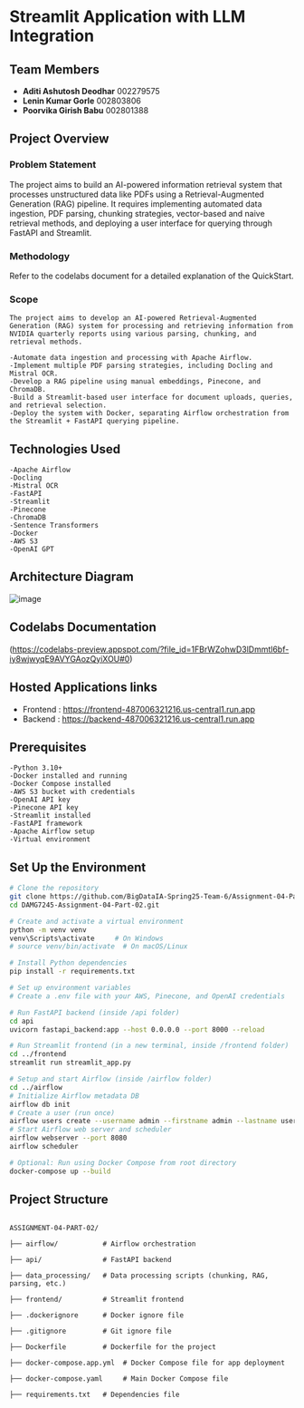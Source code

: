 # Streamlit Application with LLM Integration

## Team Members
- **Aditi Ashutosh Deodhar**  002279575  
- **Lenin Kumar Gorle**       002803806  
- **Poorvika Girish Babu**    002801388  

## Project Overview
### Problem Statement
The project aims to build an AI-powered information retrieval system that processes unstructured data like PDFs using a Retrieval-Augmented Generation (RAG) pipeline. It requires implementing automated data ingestion, PDF parsing, chunking strategies, vector-based and naive retrieval methods, and deploying a user interface for querying through FastAPI and Streamlit.

### Methodology
Refer to the codelabs document for a detailed explanation of the QuickStart.

### Scope
```
The project aims to develop an AI-powered Retrieval-Augmented Generation (RAG) system for processing and retrieving information from NVIDIA quarterly reports using various parsing, chunking, and retrieval methods.

-Automate data ingestion and processing with Apache Airflow.
-Implement multiple PDF parsing strategies, including Docling and Mistral OCR.
-Develop a RAG pipeline using manual embeddings, Pinecone, and ChromaDB.
-Build a Streamlit-based user interface for document uploads, queries, and retrieval selection.
-Deploy the system with Docker, separating Airflow orchestration from the Streamlit + FastAPI querying pipeline.
```

## Technologies Used
```
-Apache Airflow
-Docling
-Mistral OCR
-FastAPI
-Streamlit
-Pinecone
-ChromaDB
-Sentence Transformers
-Docker
-AWS S3
-OpenAI GPT
```
  

## Architecture Diagram
![image](https://github.com/user-attachments/assets/360ec6d9-2d02-4801-ab6b-fad9950ea999)


## Codelabs Documentation
(https://codelabs-preview.appspot.com/?file_id=1FBrWZohwD3lDmmtl6bf-iy8wjwyqE9AVYGAozQyiXOU#0)

## Hosted Applications links 
- Frontend : https://frontend-487006321216.us-central1.run.app
- Backend : https://backend-487006321216.us-central1.run.app

## Prerequisites
```
-Python 3.10+
-Docker installed and running
-Docker Compose installed
-AWS S3 bucket with credentials
-OpenAI API key
-Pinecone API key
-Streamlit installed
-FastAPI framework
-Apache Airflow setup
-Virtual environment
```
  

## Set Up the Environment
```sh
# Clone the repository
git clone https://github.com/BigDataIA-Spring25-Team-6/Assignment-04-Part-02.git
cd DAMG7245-Assignment-04-Part-02.git

# Create and activate a virtual environment
python -m venv venv
venv\Scripts\activate     # On Windows
# source venv/bin/activate  # On macOS/Linux

# Install Python dependencies
pip install -r requirements.txt

# Set up environment variables
# Create a .env file with your AWS, Pinecone, and OpenAI credentials

# Run FastAPI backend (inside /api folder)
cd api
uvicorn fastapi_backend:app --host 0.0.0.0 --port 8000 --reload

# Run Streamlit frontend (in a new terminal, inside /frontend folder)
cd ../frontend
streamlit run streamlit_app.py

# Setup and start Airflow (inside /airflow folder)
cd ../airflow
# Initialize Airflow metadata DB
airflow db init
# Create a user (run once)
airflow users create --username admin --firstname admin --lastname user --role Admin --email admin@example.com --password admin
# Start Airflow web server and scheduler
airflow webserver --port 8080
airflow scheduler

# Optional: Run using Docker Compose from root directory
docker-compose up --build

```

## Project Structure

```

ASSIGNMENT-04-PART-02/

├── airflow/           # Airflow orchestration

├── api/               # FastAPI backend

├── data_processing/   # Data processing scripts (chunking, RAG, parsing, etc.)

├── frontend/          # Streamlit frontend

├── .dockerignore      # Docker ignore file

├── .gitignore         # Git ignore file

├── Dockerfile         # Dockerfile for the project

├── docker-compose.app.yml  # Docker Compose file for app deployment

├── docker-compose.yaml     # Main Docker Compose file

├── requirements.txt   # Dependencies file

```
 
